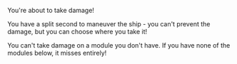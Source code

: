 You're about to take damage!

You have a split second to maneuver the ship - you can't prevent the damage, but you can choose where you take it!

You can't take damage on a module you don't have. If you have none of the modules below, it misses entirely!
